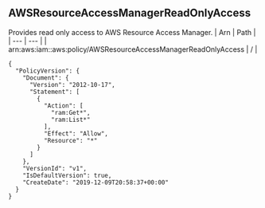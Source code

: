 
## AWSResourceAccessManagerReadOnlyAccess
Provides read only access to AWS Resource Access Manager.
| Arn | Path |
| --- | --- |
| arn:aws:iam::aws:policy/AWSResourceAccessManagerReadOnlyAccess | / |
```
{
  "PolicyVersion": {
    "Document": {
      "Version": "2012-10-17",
      "Statement": [
        {
          "Action": [
            "ram:Get*",
            "ram:List*"
          ],
          "Effect": "Allow",
          "Resource": "*"
        }
      ]
    },
    "VersionId": "v1",
    "IsDefaultVersion": true,
    "CreateDate": "2019-12-09T20:58:37+00:00"
  }
}
```
